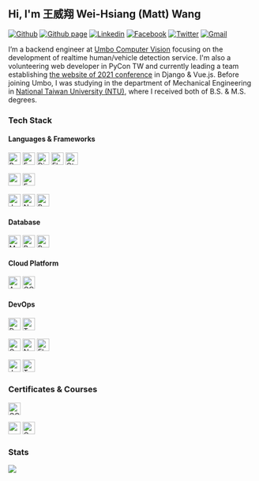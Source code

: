 ## Hi, I'm 王威翔 Wei-Hsiang (Matt) Wang

[![Github](https://img.shields.io/badge/-Github-181717?style=flat&logo=Github&logoColor=white)](https://github.com/mattwang44)
[![Github page](https://img.shields.io/badge/-Website-ff4088?style=flat&logo=hugo&logoColor=white)](https://mattwang44.github.io)
[![Linkedin](https://img.shields.io/badge/-LinkedIn-0077b5?style=flat&logo=Linkedin&logoColor=white)](https://www.linkedin.com/in/wei-hsiang-wang-60841b108/)
[![Facebook](https://img.shields.io/badge/-Facebook-1877f2?style=flat&logo=Facebook&logoColor=white)](https://www.facebook.com/profile.php?id=100000194291071)
[![Twitter](https://img.shields.io/badge/-Twitter-1da1f2?style=flat&logo=Twitter&logoColor=white)](https://twitter.com/mattwang44)
[![Gmail](https://img.shields.io/badge/-Gmail-c14438?style=flat&logo=Gmail&logoColor=white)](mailto:mattwang44@gmail.com)
<!-- [![Stack Overflow](https://img.shields.io/badge/-Stack%20Overflow-fe7a16?style=flat&logo=StackOverflow&logoColor=white)](https://stackoverflow.com/users/7969188) -->

I’m a backend engineer at [Umbo Computer Vision](https://umbocv.ai/) focusing on the development of realtime human/vehicle detection service. I'm also a volunteering web developer in PyCon TW and currently leading a team establishing [the website of 2021 conference](https://tw.pycon.org/2021/en-us/) in Django & Vue.js. Before joining Umbo, I was studying in the department of Mechanical Engineering in [National Taiwan University (NTU)](https://www.ntu.edu.tw/english/), where I received both of B.S. & M.S. degrees.

### Tech Stack

#### Languages & Frameworks

[<img src="https://img.shields.io/badge/Python-282C34?logo=python" alt="Python logo" title="Python" height="25" />](https://www.python.org)
[<img src="https://img.shields.io/badge/FastAPI-66595C?logo=FastAPI" alt="FastAPI logo" title="FastAPI" height="25" />](https://fastapi.tiangolo.com/)
[<img src="https://img.shields.io/badge/Django-66595C?logo=Django" alt="Django logo" title="Django" height="25" />](https://www.djangoproject.com)
[<img src="https://img.shields.io/badge/Flask-66595C?logo=Flask" alt="Flask logo" title="Flask" height="25" />](https://flask.palletsprojects.com/)
[<img src="https://img.shields.io/badge/PyQt-66595C?logo=Qt" alt="Qt logo" title="PyQt" height="25" />](https://doc.qt.io/qtforpython/)

[<img src="https://img.shields.io/badge/Node.js-282C34?logo=node.js" alt="nodejs logo" title="nodejs" height="25" />](https://nodejs.org/en/)
[<img src="https://img.shields.io/badge/Express.js-66595C?logo=Express" alt="Express logo" title="Express.js" height="25" />](https://expressjs.com/)

[<img src="https://img.shields.io/badge/JavaScript-282C34?logo=javascript" alt="JavaScript logo" title="JavaScript" height="25" />](https://www.javascript.com)
[<img src="https://img.shields.io/badge/Nuxt.js-66595C?logo=Nuxt.js" alt="Nuxt.js logo" title="Nuxt.js" height="25" />](https://nuxtjs.org/)
[<img src="https://img.shields.io/badge/React.js-66595C?logo=React" alt="React.js logo" title="React.js" height="25" />](https://reactjs.org/)

#### Database

[<img src="https://img.shields.io/badge/MongoDB-282C34?logo=mongodb" alt="MongoDB logo" title="MongoDB" height="25" />](https://www.mongodb.com/)
[<img src="https://img.shields.io/badge/Redis-282C34?logo=redis" alt="Redis logo" title="Redis" height="25" />](https://redis.io/)
[<img src="https://img.shields.io/badge/PostgreSQL-282C34?logo=PostgreSQL" alt="PostgreSQL logo" title="PostgreSQL" height="25" />](https://www.postgresql.org/)

#### Cloud Platform

[<img src="https://img.shields.io/badge/AWS-282C34?logo=amazonaws&logoColor=FF9900" alt="AWS logo" title="AWS" height="25" />](https://aws.amazon.com)
[<img src="https://img.shields.io/badge/GCP-282C34?logo=googlecloud" alt="GCP logo" title="GCP" height="25" />](https://cloud.google.com)

#### DevOps

[<img src="https://img.shields.io/badge/Docker-282C34?logo=docker" alt="Docker logo" title="Docker" height="25" />](https://www.docker.com)
[<img src="https://img.shields.io/badge/Terraform-282C34?logo=Terraform&logoColor=7B42BC" alt="Terraform logo" title="Terraform" height="25" />](https://www.terraform.io/)

[<img src="https://img.shields.io/badge/Grafana-282C34?logo=Grafana" alt="Grafana logo" title="Grafana" height="25" />](https://grafana.com/)
[<img src="https://img.shields.io/badge/NewRelic-282C34?logo=newrelic&logoColor=008C99" alt="NewRelic logo" title="NewRelic" height="25" />](https://newrelic.com/)
[<img src="https://img.shields.io/badge/Elasticsearch-282C34?logo=Elasticsearch" alt="Elasticsearch logo" title="Elasticsearch" height="25" />](https://www.elastic.co/)

[<img src="https://img.shields.io/badge/Jenkins-282C34?logo=Jenkins" alt="Jenkins logo" title="Jenkins" height="25" />](https://www.jenkins.io/)
[<img src="https://img.shields.io/badge/TravisCI-282C34?logo=TravisCI" alt="TravisCI logo" title="TravisCI" height="25" />](https://travis-ci.org/)


<!-- 
Uncomment this part after I know more about k8s
#### Orchestration

[<img src="https://img.shields.io/badge/Kubernetes-282C34?logo=kubernetes" alt="Kubernetes logo" title="Kubernetes" height="25" />](https://kubernetes.io)
[<img src="https://img.shields.io/badge/Helm-282C34?logo=helm" alt="Helm logo" title="Helm" height="25" />](https://helm.sh) -->

### Certificates & Courses

[<img src="https://img.shields.io/badge/GCP ACE-282C34?logo=googlecloud" alt="GCP logo" title="GCP" height="25" />](https://www.credential.net/6ed46944-6ab9-4f87-b19e-eea0d4a5517b?key=6f4f5f74408e1291fc997d8842f33f144a89ec669e204a3567c18d4566a4a0bb)


[<img src="https://img.shields.io/badge/Coursera Profile-282C34?logo=coursera&logoColor=0056D2" alt="coursera logo" title="coursera" height="25" />](https://www.coursera.org/user/5331a36f88fb6ebc545872905561db74)
[<img src="https://img.shields.io/badge/Qwiklabs Profile-282C34?logo=qwiklabs" alt="Qwiklabs logo" title="Qwiklabs" height="25" />](https://www.coursera.org/user/5331a36f88fb6ebc545872905561db74)


### Stats

[![](https://github-readme-stats.vercel.app/api?username=mattwang44&count_private=true&show_icons=true)]((https://github.com/anuraghazra/github-readme-stats))
